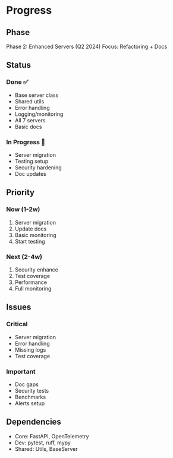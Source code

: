 # Progress

## Phase
Phase 2: Enhanced Servers (Q2 2024)
Focus: Refactoring + Docs

## Status

### Done ✅
- Base server class
- Shared utils
- Error handling
- Logging/monitoring
- All 7 servers
- Basic docs

### In Progress 🚧
- Server migration
- Testing setup
- Security hardening
- Doc updates

## Priority

### Now (1-2w)
1. Server migration
2. Update docs
3. Basic monitoring
4. Start testing

### Next (2-4w)
1. Security enhance
2. Test coverage
3. Performance
4. Full monitoring

## Issues

### Critical
- Server migration
- Error handling
- Missing logs
- Test coverage

### Important
- Doc gaps
- Security tests
- Benchmarks
- Alerts setup

## Dependencies
- Core: FastAPI, OpenTelemetry
- Dev: pytest, ruff, mypy
- Shared: Utils, BaseServer